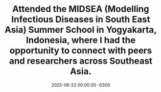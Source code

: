 ---
title: >-
    Attended the MIDSEA (Modelling Infectious Diseases in South East Asia) Summer School in Yogyakarta, Indonesia, where I had the opportunity to connect with peers and researchers across Southeast Asia.
date: 2025-06-22 00:00:00 -0300
---